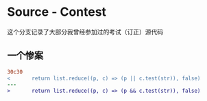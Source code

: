 # Source - Contest

这个分支记录了大部分我曾经参加过的考试（订正）源代码

## 一个惨案
```diff
30c30
<       return list.reduce((p, c) => (p || c.test(str)), false)
---
>       return list.reduce((p, c) => (p && c.test(str)), false)
```
